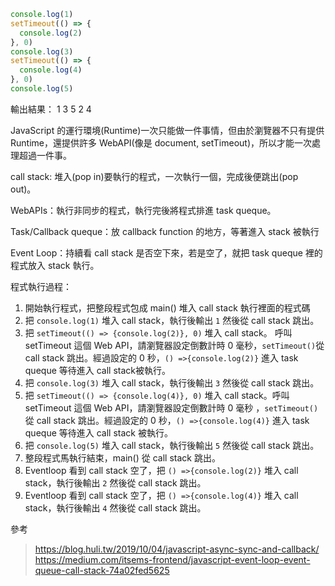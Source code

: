 ``` js
console.log(1)
setTimeout(() => {
  console.log(2)
}, 0)
console.log(3)
setTimeout(() => {
  console.log(4)
}, 0)
console.log(5)
```

輸出結果：
1
3
5
2
4

JavaScript 的運行環境(Runtime)一次只能做一件事情，但由於瀏覽器不只有提供 Runtime，還提供許多 WebAPI(像是 document, setTimeout)，所以才能一次處理超過一件事。

call stack: 堆入(pop in)要執行的程式，一次執行一個，完成後便跳出(pop out)。

WebAPIs：執行非同步的程式，執行完後將程式排進 task queque。

Task/Callback queque：放 callback function 的地方，等著進入 stack 被執行

Event Loop：持續看 call stack 是否空下來，若是空了，就把 task queque 裡的程式放入 stack 執行。

程式執行過程：

1. 開始執行程式，把整段程式包成 main() 堆入 call stack 執行裡面的程式碼
2. 把 `console.log(1)` 堆入 call stack，執行後輸出 `1` 然後從 call stack 跳出。 
3. 把 `setTimeout(() => {console.log(2)}, 0)` 堆入 call stack。 呼叫 setTimeout 這個 Web API，請瀏覽器設定倒數計時 0 毫秒，`setTimeout()`從 call stack 跳出。經過設定的 0 秒，`() =>{console.log(2)}` 進入 task queque 等待進入 call stack被執行。
4. 把 `console.log(3)` 堆入 call stack，執行後輸出 `3` 然後從 call stack 跳出。
5. 把 `setTimeout(() => {console.log(4)}, 0)` 堆入 call stack。呼叫 setTimeout 這個 Web API，請瀏覽器設定倒數計時 0 毫秒 ，`setTimeout()`從 call stack 跳出。經過設定的 0 秒，`() =>{console.log(4)}` 進入 task queque 等待進入 call stack 被執行。
6. 把 `console.log(5)` 堆入 call stack，執行後輸出 `5` 然後從 call stack 跳出。
7. 整段程式馬執行結束，main() 從 call stack 跳出。
8. Eventloop 看到 call stack 空了，把 `() =>{console.log(2)}` 堆入 call stack，執行後輸出 `2` 然後從 call stack 跳出。 
9. Eventloop 看到 call stack 空了，把 `() =>{console.log(4)}` 堆入 call stack，執行後輸出 `4` 然後從 call stack 跳出。


參考
>https://blog.huli.tw/2019/10/04/javascript-async-sync-and-callback/
>https://medium.com/itsems-frontend/javascript-event-loop-event-queue-call-stack-74a02fed5625